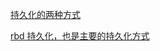 [持久化的两种方式](https://blog.csdn.net/chuxin_mm/article/details/81569621?ops_request_misc=&request_id=&biz_id=102&utm_term=redis%20%E6%95%B0%E6%8D%AE%E4%BF%9D%E5%AD%98%E8%AE%BE%E7%BD%AE&utm_medium=distribute.pc_search_result.none-task-blog-2~all~sobaiduweb~default-1-81569621.142^v10^pc_search_result_control_group,157^v12^control&spm=1018.2226.3001.4187)

[rbd 持久化，也是主要的持久化方式](https://blog.csdn.net/u010648555/article/details/73433717?ops_request_misc=%257B%2522request%255Fid%2522%253A%2522165340573316782388088426%2522%252C%2522scm%2522%253A%252220140713.130102334.pc%255Fall.%2522%257D&request_id=165340573316782388088426&biz_id=0&utm_medium=distribute.pc_search_result.none-task-blog-2~all~first_rank_ecpm_v1~rank_v31_ecpm-1-73433717-null-null.142^v10^pc_search_result_control_group,157^v12^control&utm_term=reids+Rdb%E4%BC%9A%E5%B0%86%E6%95%B0%E6%8D%AE%E4%BF%9D%E5%AD%98%E5%9C%A8%E5%93%AA%E9%87%8C%EF%BC%9F&spm=1018.2226.3001.4187)